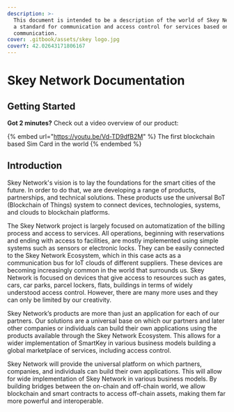 ```yaml
---
description: >-
  This document is intended to be a description of the world of Skey Network as
  a standard for communication and access control for services based on device
  communication.
cover: .gitbook/assets/skey logo.jpg
coverY: 42.02643171806167
---
```


# Skey Network Documentation

## Getting Started

**Got 2 minutes?** Check out a video overview of our product:

{% embed url="https://youtu.be/Vd-TD9dfB2M" %}
The first blockchain based Sim Card in the world
{% endembed %}

## **Introduction**

Skey Network's vision is to lay the foundations for the smart cities of the future. In order to do that, we are developing a range of products, partnerships, and technical solutions. These products use the universal BoT (Blockchain of Things) system to connect devices, technologies, systems, and clouds to blockchain platforms.

The Skey Network project is largely focused on automatization of the billing process and access to services. All operations, beginning with reservations and ending with access to facilities, are mostly implemented using simple systems such as sensors or electronic locks. They can be easily connected to the Skey Network Ecosystem, which in this case acts as a communication bus for IoT clouds of different suppliers. These devices are becoming increasingly common in the world that surrounds us. Skey Network is focused on devices that give access to resources such as gates, cars, car parks, parcel lockers, flats, buildings in terms of widely understood access control. However, there are many more uses and they can only be limited by our creativity.

Skey Network’s products are more than just an application for each of our partners. Our solutions are a universal base on which our partners and later other companies or individuals can build their own applications using the products available through the Skey Network Ecosystem. This allows for a wider implementation of SmartKey in various business models building a global marketplace of services, including access control.

Skey Network will provide the universal platform on which partners, companies, and individuals can build their own applications. This will allow for wide implementation of Skey Network in various business models. By building bridges between the on-chain and off-chain world, we allow blockchain and smart contracts to access off-chain assets, making them far more powerful and interoperable.
